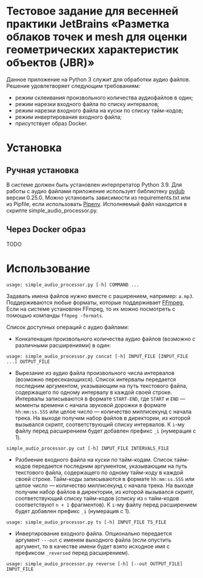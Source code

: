 # Тестовое задание для весенней практики JetBrains «Разметка облаков точек и mesh для оценки геометрических характеристик объектов (JBR)»

Данное приложение на Python 3 служит для обработки аудио файлов. Решение удовлетворяет следующим требованиям:
- режим склеивания произвольного количества аудиофайлов в один;
- режим нарезки входного файла по списку интервалов;
- режим нарезки входного файла на куски по списку тайм-кодов;
- режим инвертирования входного файла;
- присутствует образ Docker.

# Установка
## Ручная установка
В системе должен быть установлен интерпретатор Python 3.9. Для работы с аудио файлами приложение использует библиотеку
[pydub](https://pydub.com) версии 0.25.0. Можно установить зависимости из requirements.txt или из Pipfile,
если использовать [Pipenv](https://pipenv.pypa.io). Исполняемый файл находится в скрипте simple_audio_processor.py.

## Через Docker образ
TODO

# Использование
```
usage: simple_audio_processor.py [-h] COMMAND ...
```

Задавать имена файлов нужно вместе с раширением, например: `a.mp3`.
Поддерживаются любые форматы, которые поддерживает [FFmpeg](https://www.ffmpeg.org/general.html#File-Formats),
Если на системе установлен FFmpeg, то их можно посмотреть с помощью компанды `ffmpeg -formats`.

Список доступных операций с аудио файлами:
- Конкатенация произвольного количества аудио файлов (возможно с различными расширениями) в один:
```shell
usage: simple_audio_processor.py concat [-h] INPUT_FILE [INPUT_FILE ...] OUTPUT_FILE
```
- Вырезание из аудио файла произвольного числа интервалов (возможно пересекающихся). 
Список интервалы передается последним аргументом, указывающим на путь текстового файла,
содержащего по одному интервалу в каждой своей строке. Интервалы записываются в формате `START-END`,
где `START` и `END` — моменты времени с начала звуковой дорожки в формате `hh:mm:ss.SSS` или целое число
— количество миллисекунд с начала трека. На выходе получим набор файлов в директории,
из которой вызывался скрипт, соответствующий списку интервалов. К `i`-му файлу перед
расширением будет добавлен префикс `_i` (нумерация с 1).
```shell
simple_audio_processor.py cut [-h] INPUT_FILE INTERVALS_FILE
```
- Разбиение входного файла на куски по тайм-кодам. Список тайм-кодов передается последним аргументом,
указывающим на путь текстового файла, содержащего по одному тайм-коду в каждой своей строке. Тайм-коды записываются
в формате `hh:mm:ss.SSS` или целое число — количество миллисекунд с начала трека. На выходе получим набор файлов в
директории, из которой вызывался скрипт, соответствующий списку тайм-кодов (списку из
`n` тайм-кодов соответствуют `n + 1` фрагментов). К `i`-му файлу перед
расширением будет добавлен префикс `_i` (нумерация с 1).
```shell
usage: simple_audio_processor.py ts [-h] INPUT_FILE TS_FILE
```
- Инвертирование входного файла. Опционально передается аргумент `---out` с именем
выходного файла (если опустить аргумент, то в качестве имени будет
взято исходное имя с префиксом `_reversed` перед расширением).
```shell
usage: simple_audio_processor.py reverse [-h] [--out OUTPUT_FILE] INPUT_FILE
```
